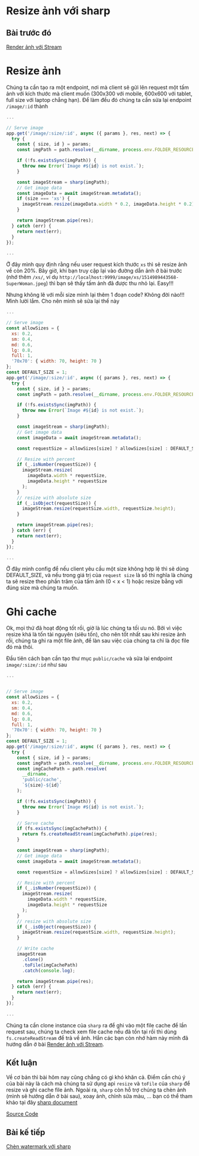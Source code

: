 # Resize ảnh với sharp

## Bài trước đó

[Render ảnh với Stream](./5-render-image-with-stream.md)

# Resize ảnh

Chúng ta cần tạo ra một endpoint, nơi mà client sẽ gửi lên request một tấm ảnh với kích thước mà client muốn (300x300 với mobile, 600x600 với tablet, full size với laptop chẳng hạn). Để làm đều đó chúng ta cần sửa lại endpoint `/image/:id` thành

```javascript
...

// Serve image
app.get('/image/:size/:id', async ({ params }, res, next) => {
  try {
    const { size, id } = params;
    const imgPath = path.resolve(__dirname, process.env.FOLDER_RESOURCE, id);

    if (!fs.existsSync(imgPath)) {
      throw new Error(`Image #${id} is not exist.`);
    }

    const imageStream = sharp(imgPath);
    // Get image data
    const imageData = await imageStream.metadata();
    if (size === 'xs') {
      imageStream.resize(imageData.width * 0.2, imageData.height * 0.2);
    }

    return imageStream.pipe(res);
  } catch (err) {
    return next(err);
  }
});

...
```

Ở đây mình quy định rằng nếu user request kích thước `xs` thì sẽ resize ảnh về còn 20%. Bây giờ, khi bạn truy cập lại vào đường dẫn ảnh ở bài trước (nhớ thêm `/xs/`, ví dụ `http://localhost:9999/image/xs/1514989443568-SuperWoman.jpeg`) thì bạn sẽ thấy tấm ảnh đã được thu nhỏ lại. Easy!!!

Nhưng không lẽ với mỗi size mình lại thêm 1 đoạn code? Không đời nào!!! Mình lười lắm. Cho nên mình sẽ sửa lại thế này

```javascript
...

// Serve image
const allowSizes = {
  xs: 0.2,
  sm: 0.4,
  md: 0.6,
  lg: 0.8,
  full: 1,
  '70x70': { width: 70, height: 70 }
};
const DEFAULT_SIZE = 1;
app.get('/image/:size/:id', async ({ params }, res, next) => {
  try {
    const { size, id } = params;
    const imgPath = path.resolve(__dirname, process.env.FOLDER_RESOURCE, id);

    if (!fs.existsSync(imgPath)) {
      throw new Error(`Image #${id} is not exist.`);
    }

    const imageStream = sharp(imgPath);
    // Get image data
    const imageData = await imageStream.metadata();

    const requestSize = allowSizes[size] ? allowSizes[size] : DEFAULT_SIZE;

    // Resize with percent
    if (_.isNumber(requestSize)) {
      imageStream.resize(
        imageData.width * requestSize,
        imageData.height * requestSize
      );
    }
    // resize with absolute size
    if (_.isObject(requestSize)) {
      imageStream.resize(requestSize.width, requestSize.height);
    }

    return imageStream.pipe(res);
  } catch (err) {
    return next(err);
  }
});

...
```

Ở đây mình config để nếu client yêu cầu một size không hợp lệ thì sẽ dùng DEFAULT_SIZE, và nếu trong giá trị của `request size` là số thì nghĩa là chúng ta sẽ resize theo phần trăm của tấm ảnh (0 < x < 1) hoặc resize bằng với đúng size mà chúng ta muốn.

# Ghi cache

Ok, mọi thứ đã hoạt động tốt rồi, giờ là lúc chúng ta tối ưu nó. Bởi vì việc resize khá là tốn tài nguyên (siêu tốn), cho nên tốt nhất sau khi resize ảnh rồi, chúng ta ghi ra một file ảnh, để làn sau việc của chúng ta chỉ là đọc file đó mà thôi.

Đầu tiên cách bạn cần tạo thư mục `public/cache` và sửa lại endpoint `image/:size/:id` như sau

```javascript
...


// Serve image
const allowSizes = {
  xs: 0.2,
  sm: 0.4,
  md: 0.6,
  lg: 0.8,
  full: 1,
  '70x70': { width: 70, height: 70 }
};
const DEFAULT_SIZE = 1;
app.get('/image/:size/:id', async ({ params }, res, next) => {
  try {
    const { size, id } = params;
    const imgPath = path.resolve(__dirname, process.env.FOLDER_RESOURCE, id);
    const imgCachePath = path.resolve(
      __dirname,
      'public/cache',
      `${size}-${id}`
    );

    if (!fs.existsSync(imgPath)) {
      throw new Error(`Image #${id} is not exist.`);
    }

    // Serve cache
    if (fs.existsSync(imgCachePath)) {
      return fs.createReadStream(imgCachePath).pipe(res);
    }

    const imageStream = sharp(imgPath);
    // Get image data
    const imageData = await imageStream.metadata();

    const requestSize = allowSizes[size] ? allowSizes[size] : DEFAULT_SIZE;

    // Resize with percent
    if (_.isNumber(requestSize)) {
      imageStream.resize(
        imageData.width * requestSize,
        imageData.height * requestSize
      );
    }
    // resize with absolute size
    if (_.isObject(requestSize)) {
      imageStream.resize(requestSize.width, requestSize.height);
    }

    // Write cache
    imageStream
      .clone()
      .toFile(imgCachePath)
      .catch(console.log);

    return imageStream.pipe(res);
  } catch (err) {
    return next(err);
  }
});

...
```

Chúng ta cần clone instance của `sharp` ra để ghi vào một file cache để lần request sau, chúng ta check xem file cache nếu đã tồn tại rồi thì dùng `fs.createReadStream` để trả về ảnh. Hẳn các bạn còn nhớ hàm này mình đã hướng dẫn ở bài [Render ảnh với Stream](./5-render-image-with-stream.md).

## Kết luận

Về cơ bản thì bài hôm nay cũng chẳng có gì khó khăn cả. Điểm cần chú ý của bài này là cách mà chúng ta sử dụng api `resize` và `toFile` của `sharp` để resize và ghi cache file ảnh. Ngoài ra, `sharp` còn hỗ trợ chúng ta chèn ảnh (mình sẽ hướng dẫn ở bài sau), xoay ảnh, chỉnh sửa màu, ... bạn có thể tham khảo tại đây [sharp document](http://sharp.dimens.io/en/stable/)

[Source Code](https://github.com/picosix/p6-static-example/tree/aa541a56cc006f79c54b2f88c7c78de27f370daa)

## Bài kế tiếp

[Chèn watermark với sharp](./7-embedded-watermark-with-sharp.md)
